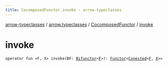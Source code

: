 ```yaml
---
title: CocomposedFunctor.invoke - arrow-typeclasses
---
```


[arrow-typeclasses](../../index.html) / [arrow.typeclasses](../index.html) / [CocomposedFunctor](index.html) / [invoke](./invoke.html)

# invoke

`operator fun <F, X> invoke(BF: `[`Bifunctor`](../-bifunctor/index.html)`<`[`F`](invoke.html#F)`>): `[`Functor`](../-functor/index.html)`<`[`Conested`](../-conested.html)`<`[`F`](invoke.html#F)`, `[`X`](invoke.html#X)`>>`